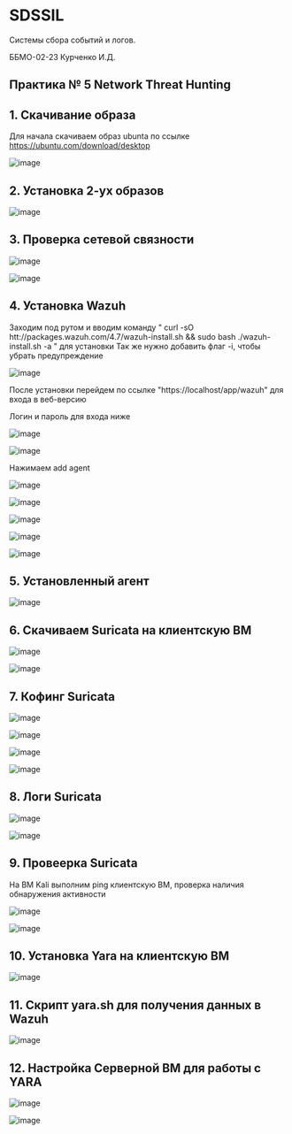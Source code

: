 # SDSSIL
Системы сбора событий и логов.

ББМО-02-23 Курченко И.Д.

## Практика № 5 Network Threat Hunting


## 1. Скачивание образа
Для начала скачиваем образ ubunta по ссылке https://ubuntu.com/download/desktop

![image](https://github.com/user-attachments/assets/c57c6619-d37c-48eb-8f19-2320e9fcbbb0)


## 2. Установка 2-ух образов

![image](https://github.com/user-attachments/assets/bef205cb-33bd-40a2-8084-361d691978b1)



## 3. Проверка сетевой связности

![image](https://github.com/user-attachments/assets/135a98b7-a5b0-42b8-9bd5-a2a430cee19c)


![image](https://github.com/user-attachments/assets/2aa91d47-51e1-4d57-906d-adab3f912602)



## 4. Установка Wazuh

Заходим под рутом и вводим команду " curl -sO htt://packages.wazuh.com/4.7/wazuh-install.sh && sudo bash ./wazuh-install.sh -a " для установки
Так же нужно добавить флаг -i, чтобы убрать предупреждение

![image](https://github.com/user-attachments/assets/7bab5869-4dd0-4978-9e88-e8e5866b90cb)

После установки перейдем по ссылке "https://localhost/app/wazuh" для входа в веб-версию

Логин и пароль для входа ниже

![image](https://github.com/user-attachments/assets/4a2b70ea-bf00-427b-a09a-46a245a1fe8e)

![image](https://github.com/user-attachments/assets/c78e8504-865f-413d-a586-77ec61f6c166)

Нажимаем add agent

![image](https://github.com/user-attachments/assets/ddaad55d-6783-4f7e-a689-a5c2ec750833)

![image](https://github.com/user-attachments/assets/a326c574-1d5b-4e77-93ac-9056f0734025)

![image](https://github.com/user-attachments/assets/615f4094-6f73-4247-9c9b-d5a672c53a25)


![image](https://github.com/user-attachments/assets/6c49d0c7-c0f0-4d18-a851-36127347a150)

![image](https://github.com/user-attachments/assets/6f66f738-8001-4b47-86d4-1e947132193f)

## 5. Установленный агент

![image](https://github.com/user-attachments/assets/b90c15db-5dc0-46df-8f19-9a637bf39fce)


## 6. Скачиваем Suricata на клиентскую ВМ

![image](https://github.com/user-attachments/assets/489f7c3f-2ea8-48f8-8490-67866002c9e3)


![image](https://github.com/user-attachments/assets/5bf26f17-3be2-4582-a67d-423b59775058)

## 7. Кофинг Suricata 

![image](https://github.com/user-attachments/assets/27401bd8-ee8f-4669-8390-8615e3b3aa98)

![image](https://github.com/user-attachments/assets/96cf3118-7470-4622-a061-3829a4151b29)

![image](https://github.com/user-attachments/assets/5044ec32-969e-42bc-96b0-343a59724fb9)

![image](https://github.com/user-attachments/assets/3b4b45a8-7517-4597-abe8-01cc20670b88)


## 8. Логи Suricata

![image](https://github.com/user-attachments/assets/aa1812ea-7839-4426-8e31-02e0ae229fc7)

![image](https://github.com/user-attachments/assets/6900f14e-2929-4820-beb2-64cf943fdc9d)

## 9. Провеерка Suricata

На ВМ Kali выполним ping клиентскую ВМ, проверка наличия обнаружения активности

![image](https://github.com/user-attachments/assets/4e541aa1-3de1-4c4c-b987-7a613cf299a0)

![image](https://github.com/user-attachments/assets/b2c1fb15-c8f6-4030-b6f8-68b5e0f62937)


## 10. Установка Yara на клиентскую ВМ

![image](https://github.com/user-attachments/assets/8c7be745-0a66-409d-9779-90e93f3441d3)

## 11. Скрипт yara.sh для получения данных в Wazuh

![image](https://github.com/user-attachments/assets/9f330858-3832-4ece-8c85-cadd95d53574)

## 12. Настройка Серверной ВМ для работы с YARA

![image](https://github.com/user-attachments/assets/6729b9c9-8bc1-4cee-b0b6-bf2e115f8419)

![image](https://github.com/user-attachments/assets/eca1699d-d7e8-4d51-a0b3-480d76a71e5c)

